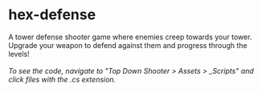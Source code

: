# hex-defense
 A tower defense shooter game where enemies creep towards your tower. Upgrade your weapon to defend against them and progress through the levels!
\
\
*To see the code, navigate to "Top Down Shooter > Assets > _Scripts" and click files with the .cs extension.*
